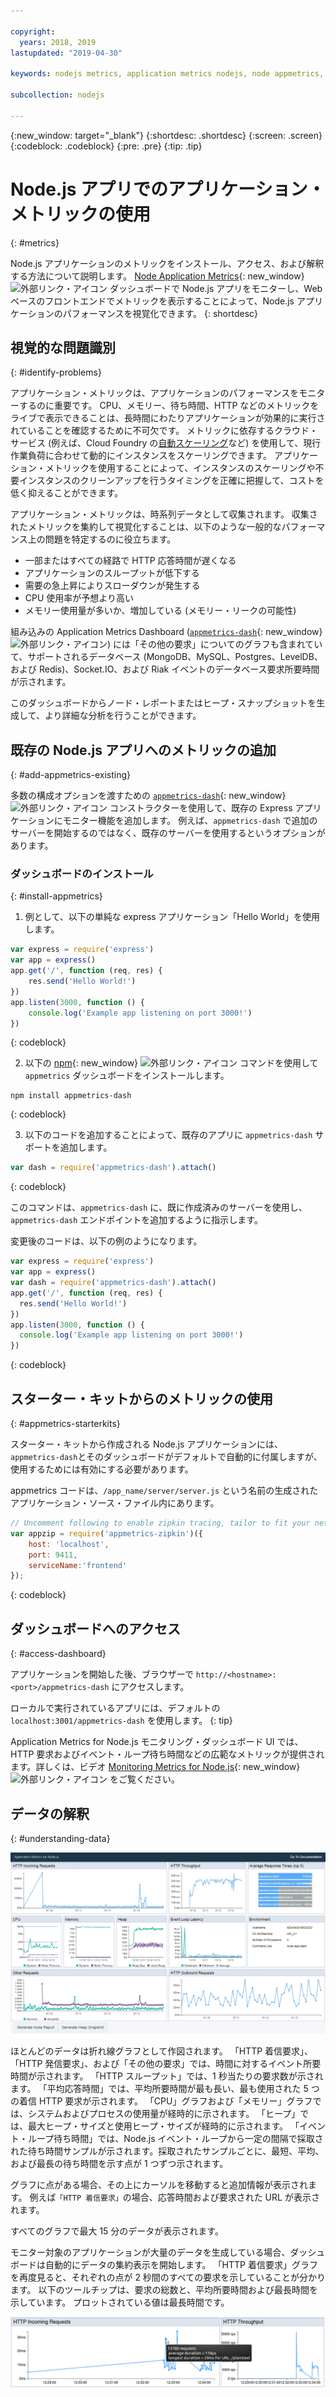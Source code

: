 ```yaml
---

copyright:
  years: 2018, 2019
lastupdated: "2019-04-30"

keywords: nodejs metrics, application metrics nodejs, node appmetrics, nodejs autoscaling, nodejs dash, appmetrics-dashs nodejs

subcollection: nodejs

---
```


{:new_window: target="_blank"}
{:shortdesc: .shortdesc}
{:screen: .screen}
{:codeblock: .codeblock}
{:pre: .pre}
{:tip: .tip}

# Node.js アプリでのアプリケーション・メトリックの使用
{: #metrics}

Node.js アプリケーションのメトリックをインストール、アクセス、および解釈する方法について説明します。 [Node Application Metrics](https://developer.ibm.com/open/projects/node-application-metrics/){: new_window} ![外部リンク・アイコン](../icons/launch-glyph.svg "外部リンク・アイコン") ダッシュボードで Node.js アプリをモニターし、Web ベースのフロントエンドでメトリックを表示することによって、Node.js アプリケーションのパフォーマンスを視覚化できます。
{: shortdesc}

## 視覚的な問題識別
{: #identify-problems}

アプリケーション・メトリックは、アプリケーションのパフォーマンスをモニターするのに重要です。 CPU、メモリー、待ち時間、HTTP などのメトリックをライブで表示できることは、長時間にわたりアプリケーションが効果的に実行されていることを確認するために不可欠です。 メトリックに依存するクラウド・サービス (例えば、Cloud Foundry の[自動スケーリング](/docs/services/Auto-Scaling?topic=Auto-Scaling-get-started)など) を使用して、現行作業負荷に合わせて動的にインスタンスをスケーリングできます。 アプリケーション・メトリックを使用することによって、インスタンスのスケーリングや不要インスタンスのクリーンアップを行うタイミングを正確に把握して、コストを低く抑えることができます。

アプリケーション・メトリックは、時系列データとして収集されます。 収集されたメトリックを集約して視覚化することは、以下のような一般的なパフォーマンス上の問題を特定するのに役立ちます。

* 一部またはすべての経路で HTTP 応答時間が遅くなる
* アプリケーションのスループットが低下する
* 需要の急上昇によりスローダウンが発生する
* CPU 使用率が予想より高い
* メモリー使用量が多いか、増加している (メモリー・リークの可能性)

組み込みの Application Metrics Dashboard ([`appmetrics-dash`](https://github.com/RuntimeTools/appmetrics-dash){: new_window} ![外部リンク・アイコン](../icons/launch-glyph.svg "外部リンク・アイコン")) には「その他の要求」についてのグラフも含まれていて、サポートされるデータベース (MongoDB、MySQL、Postgres、LevelDB、および Redis)、Socket.IO、および Riak イベントのデータベース要求所要時間が示されます。

このダッシュボードからノード・レポートまたはヒープ・スナップショットを生成して、より詳細な分析を行うことができます。

## 既存の Node.js アプリへのメトリックの追加
{: #add-appmetrics-existing}

多数の構成オプションを渡すための [`appmetrics-dash`](https://github.com/RuntimeTools/appmetrics-dash){: new_window} ![外部リンク・アイコン](../icons/launch-glyph.svg "外部リンク・アイコン") コンストラクターを使用して、既存の Express アプリケーションにモニター機能を追加します。 例えば、`appmetrics-dash` で追加のサーバーを開始するのではなく、既存のサーバーを使用するというオプションがあります。

### ダッシュボードのインストール
{: #install-appmetrics}

1. 例として、以下の単純な express アプリケーション「Hello World」を使用します。
  ```js
  var express = require('express')
  var app = express()
  app.get('/', function (req, res) {
      res.send('Hello World!')
  })
  app.listen(3000, function () {
      console.log('Example app listening on port 3000!')
  })
  ```
  {: codeblock}

2. 以下の [npm](https://nodejs.org/){: new_window} ![外部リンク・アイコン](../icons/launch-glyph.svg "外部リンク・アイコン") コマンドを使用して `appmetrics` ダッシュボードをインストールします。
  ```
  npm install appmetrics-dash
  ```
  {: codeblock}

3. 以下のコードを追加することによって、既存のアプリに `appmetrics-dash` サポートを追加します。
  ```js
  var dash = require('appmetrics-dash').attach()
  ```
  {: codeblock}

  このコマンドは、`appmetrics-dash` に、既に作成済みのサーバーを使用し、`appmetrics-dash` エンドポイントを追加するように指示します。

  変更後のコードは、以下の例のようになります。
  ```js
  var express = require('express')
  var app = express()
  var dash = require('appmetrics-dash').attach()
  app.get('/', function (req, res) {
    res.send('Hello World!')
  })
  app.listen(3000, function () {
    console.log('Example app listening on port 3000!')
  })
  ```
  {: codeblock}

## スターター・キットからのメトリックの使用
{: #appmetrics-starterkits}

スターター・キットから作成される Node.js アプリケーションには、`appmetrics-dash`とそのダッシュボードがデフォルトで自動的に付属しますが、使用するためには有効にする必要があります。

appmetrics コードは、`/app_name/server/server.js` という名前の生成されたアプリケーション・ソース・ファイル内にあります。
```js
// Uncomment following to enable zipkin tracing, tailor to fit your network configuration:
var appzip = require('appmetrics-zipkin')({
    host: 'localhost',
    port: 9411,
    serviceName:'frontend'
});
```
{: codeblock}

## ダッシュボードへのアクセス
{: #access-dashboard}

アプリケーションを開始した後、ブラウザーで `http://<hostname>:<port>/appmetrics-dash` にアクセスします。

ローカルで実行されているアプリには、デフォルトの `localhost:3001/appmetrics-dash` を使用します。
{: tip}

Application Metrics for Node.js モニタリング・ダッシュボード UI では、HTTP 要求およびイベント・ループ待ち時間などの広範なメトリックが提供されます。詳しくは、ビデオ [Monitoring Metrics for Node.js](https://www.youtube.com/watch?v=7hV8gKlMYLs&feature=youtu.be){: new_window} ![外部リンク・アイコン](../icons/launch-glyph.svg "外部リンク・アイコン") をご覧ください。

## データの解釈
{: #understanding-data}

![Appmetrics ダッシュボード](images/appmetricsdash-1.png)

ほとんどのデータは折れ線グラフとして作図されます。 「HTTP 着信要求」、「HTTP 発信要求」、および「その他の要求」では、時間に対するイベント所要時間が示されます。 「HTTP スループット」では、1 秒当たりの要求数が示されます。 「平均応答時間」では、平均所要時間が最も長い、最も使用された 5 つの着信 HTTP 要求が示されます。 「CPU」グラフおよび「メモリー」グラフでは、システムおよびプロセスの使用量が経時的に示されます。 「ヒープ」では、最大ヒープ・サイズと使用ヒープ・サイズが経時的に示されます。 「イベント・ループ待ち時間」では、Node.js イベント・ループから一定の間隔で採取された待ち時間サンプルが示されます。採取されたサンプルごとに、最短、平均、および最長の待ち時間を示す点が 1 つずつ示されます。

グラフに点がある場合、その上にカーソルを移動すると追加情報が表示されます。 例えば`「HTTP 着信要求」`の場合、応答時間および要求された URL が表示されます。

すべてのグラフで最大 15 分のデータが表示されます。

モニター対象のアプリケーションが大量のデータを生成している場合、ダッシュボードは自動的にデータの集約表示を開始します。 「HTTP 着信要求」グラフを再度見ると、それぞれの点が 2 秒間のすべての要求を示していることが分かります。 以下のツールチップは、要求の総数と、平均所要時間および最長時間を示しています。 プロットされている値は最長時間です。

![ツールチップの表示](images/tooltip-1.png)




